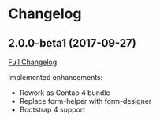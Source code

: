 
Changelog
=========

2.0.0-beta1 (2017-09-27)
------------------------

[Full Changelog](https://github.com/contao-bootstrap/grid/compare/1.1.5...2.0.0-beta1)

Implemented enhancements:

 - Rework as Contao 4 bundle
 - Replace form-helper with form-designer
 - Bootstrap 4 support
